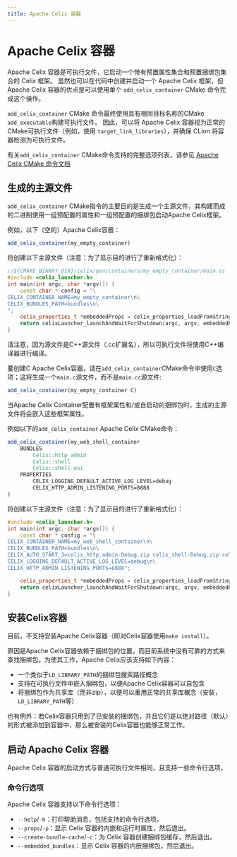```yaml
---
title: Apache Celix 容器
---
```


<!--
Licensed to the Apache Software Foundation (ASF) under one or more
contributor license agreements.  See the NOTICE file distributed with
this work for additional information regarding copyright ownership.
The ASF licenses this file to You under the Apache License, Version 2.0
(the "License"); you may not use this file except in compliance with
the License.  You may obtain a copy of the License at
   
    http://www.apache.org/licenses/LICENSE-2.0

Unless required by applicable law or agreed to in writing, software
distributed under the License is distributed on an "AS IS" BASIS,
WITHOUT WARRANTIES OR CONDITIONS OF ANY KIND, either express or implied.
See the License for the specific language governing permissions and
limitations under the License.
-->

# Apache Celix 容器
Apache Celix 容器是可执行文件，它启动一个带有预置属性集合和预置捆绑包集合的 Celix 框架。
虽然也可以在代码中创建并启动一个 Apache Celix 框架，但 Apache Celix 容器的优点是可以使用单个 `add_celix_container` CMake 命令完成这个操作。

`add_celix_container` CMake 命令最终使用具有相同目标名称的CMake `add_executable`构建可执行文件。
因此，可以将 Apache Celix 容器视为正常的CMake可执行文件（例如，使用 `target_link_libraries`），并确保 CLion 将容器检测为可执行文件。

有关`add_celix_container` CMake命令支持的完整选项列表，请参见 [Apache Celix CMake 命令文档](cmake_commands/README_CN.md)

## 生成的主源文件
`add_celix_container` CMake指令的主要目的是生成一个主源文件，其构建而成的二进制使用一组预配置的属性和一组预配置的捆绑包启动Apache Celix框架。

例如，以下（空的）Apache Celix容器：
```CMake
add_celix_container(my_empty_container)
```

将创建以下主源文件（注意：为了显示目的进行了重新格式化）：
```C++
//${CMAKE_BINARY_DIR}/celix/gen/containers/my_empty_container/main.cc
#include <celix_launcher.h>
int main(int argc, char *argv[]) {
    const char * config = "\
CELIX_CONTAINER_NAME=my_empty_container\n\
CELIX_BUNDLES_PATH=bundles\n\
";
    celix_properties_t *embeddedProps = celix_properties_loadFromString(config);
    return celixLauncher_launchAndWaitForShutdown(argc, argv, embeddedProps);
}
```

请注意，因为源文件是C++源文件（.cc扩展名），所以可执行文件将使用C++编译器进行编译。

要创建C Apache Celix容器，请在`add_celix_container`CMake命令中使用`C`选项；这将生成一个`main.c`源文件，而不是`main.cc`源文件:

```CMake
add_celix_container(my_empty_container C)
```

当Apache Celix Container配置有框架属性和/或自启动的捆绑包时，生成的主源文件将会嵌入这些框架属性。

例如以下的`add_celix_container` Apache Celix CMake命令：
```CMake
add_celix_container(my_web_shell_container
    BUNDLES
        Celix::http_admin
        Celix::shell
        Celix::shell_wui
    PROPERTIES
        CELIX_LOGGING_DEFAULT_ACTIVE_LOG_LEVEL=debug
        CELIX_HTTP_ADMIN_LISTENING_PORTS=8888
)
```

将创建以下主源文件（注意：为了显示目的进行了重新格式化）：
```C++
#include <celix_launcher.h>
int main(int argc, char *argv[]) {
    const char * config = "\
CELIX_CONTAINER_NAME=my_web_shell_container\n\
CELIX_BUNDLES_PATH=bundles\n\
CELIX_AUTO_START_3=celix_http_admin-Debug.zip celix_shell-Debug.zip celix_shell_wui-Debug.zip\n\
CELIX_LOGGING_DEFAULT_ACTIVE_LOG_LEVEL=debug\n\
CELIX_HTTP_ADMIN_LISTENING_PORTS=8888";

    celix_properties_t *embeddedProps = celix_properties_loadFromString(config);
    return celixLauncher_launchAndWaitForShutdown(argc, argv, embeddedProps);
}
```

## 安装Celix容器
目前，不支持安装Apache Celix容器（即对Celix容器使用`make install`）。

原因是Apache Celix容器依赖于捆绑包的位置，而目前系统中没有可靠的方式来查找捆绑包。为使其工作，Apache Celix应该支持如下内容：
- 一个类似于`LD_LIBRARY_PATH`的捆绑包搜索路径概念
- 支持在可执行文件中嵌入捆绑包，以便Apache Celix容器可以自包含
- 将捆绑包作为共享库（而非zip），以便可以重用正常的共享库概念（安装，`LD_LIBRARY_PATH`等）

也有例外：若Celix容器只用到了已安装的捆绑包，并且它们是以绝对路径（默认）的形式被添加到容器中，那么被安装的Celix容器也能够正常工作。

## 启动 Apache Celix 容器
Apache Celix 容器的启动方式与普通可执行文件相同，且支持一些命令行选项。

### 命令行选项
Apache Celix 容器支持以下命令行选项：
- `--help`/`-h`：打印帮助消息，包括支持的命令行选项。
- `--props`/`-p`：显示 Celix 容器的内嵌和运行时属性，然后退出。
- `--create-bundle-cache`/`-c`：为 Celix 容器创建捆绑包缓存，然后退出。
- `--embedded_bundles`：显示 Celix 容器的内嵌捆绑包，然后退出。
